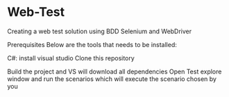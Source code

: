 # Web-Test
Creating a web test solution using BDD Selenium and WebDriver

Prerequisites Below are the tools that needs to be installed:

C#: install visual studio
Clone this repository

Build the project and VS will download all dependencies
Open Test explore window and run the scenarios which will execute the scenario chosen by you
